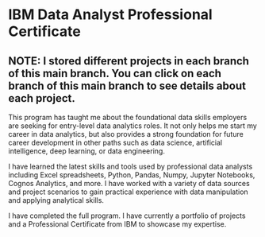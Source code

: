 # IBM Data Analyst Professional Certificate

## NOTE: I stored different projects in each branch of this main branch. You can click on each branch of this main branch to see details about each project.

This program has taught me about the foundational data skills employers are seeking for entry-level data analytics roles. It not only helps me start my career in data analytics, but also provides a strong foundation for future career development in other paths such as data science, artificial intelligence, deep learning, or data engineering.

I have learned the latest skills and tools used by professional data analysts including Excel spreadsheets, Python, Pandas, Numpy, Jupyter Notebooks, Cognos Analytics, and more. I have worked with a variety of data sources and project scenarios to gain practical experience with data manipulation and applying analytical skills.

I have completed the full program. I have currently a portfolio of projects and a Professional Certificate from IBM to showcase my expertise.
